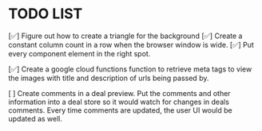 # TODO LIST

[✅] Figure out how to create a triangle for the background
[✅] Create a constant column count in a row when the browser window is wide.
[✅] Put every component element in the right spot.

[✅] Create a google cloud functions function to retrieve meta tags to view the images with title and description of urls being passed by.

[ ] Create comments in a deal preview. Put the comments and other information into a deal store so it would watch for changes in deals comments. Every time comments are updated, the user UI would be updated as well.
